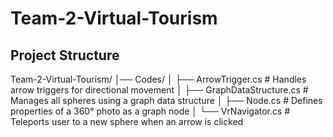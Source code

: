 # Team-2-Virtual-Tourism

## Project Structure

Team-2-Virtual-Tourism/
│── Codes/
│   ├── ArrowTrigger.cs         # Handles arrow triggers for directional movement
│   ├── GraphDataStructure.cs   # Manages all spheres using a graph data structure
│   ├── Node.cs                 # Defines properties of a 360° photo as a graph node
│   └── VrNavigator.cs          # Teleports user to a new sphere when an arrow is clicked
